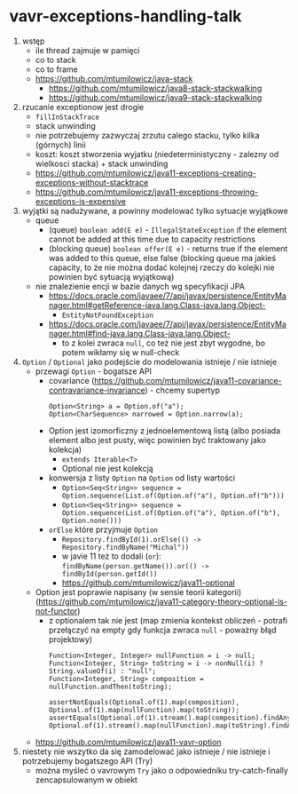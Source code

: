 # vavr-exceptions-handling-talk

1. wstęp
	* ile thread zajmuje w pamięci
	* co to stack
	* co to frame
	* https://github.com/mtumilowicz/java-stack
		* https://github.com/mtumilowicz/java8-stack-stackwalking
		* https://github.com/mtumilowicz/java9-stack-stackwalking
1. rzucanie exceptionow jest drogie
	* `fillInStackTrace`
	* stack unwinding
	* nie potrzebujemy zazwyczaj zrzutu calego stacku, tylko kilka (górnych) linii
	* koszt: koszt stworzenia wyjatku (niedeterministyczny - zalezny od wielkosci stacka) + stack unwinding
	* https://github.com/mtumilowicz/java11-exceptions-creating-exceptions-without-stacktrace
	* https://github.com/mtumilowicz/java11-exceptions-throwing-exceptions-is-expensive
1. wyjątki są nadużywane, a powinny modelować tylko sytuacje wyjątkowe
	* queue
		* (queue) `boolean add(E e)` - `IllegalStateException` if the element cannot be added at this time due to capacity restrictions
		* (blocking queue) `boolean offer(E e)` - returns true if the element was added to this queue, else false 
		(blocking queue ma jakieś capacity, to że nie można dodać kolejnej rzeczy do kolejki nie powinien być sytuacją wyjątkową)
	* nie znalezienie encji w bazie danych wg specyfikacji JPA
		* https://docs.oracle.com/javaee/7/api/javax/persistence/EntityManager.html#getReference-java.lang.Class-java.lang.Object-
			* `EntityNotFoundException`
		* https://docs.oracle.com/javaee/7/api/javax/persistence/EntityManager.html#find-java.lang.Class-java.lang.Object-
			* to z kolei zwraca `null`, co też nie jest zbyt wygodne, bo potem wikłamy się w null-check
1. `Option` / `Optional` jako podejście do modelowania istnieje / nie istnieje
	* przewagi `Option` - bogatsze API
		* covariance (https://github.com/mtumilowicz/java11-covariance-contravariance-invariance) - chcemy supertyp
		    ```
			Option<String> a = Option.of("a");
			Option<CharSequence> narrowed = Option.narrow(a);
			```
		* Option jest izomorficzny z jednoelementową listą (albo posiada element albo jest pusty, więc powinien być 
		traktowany jako kolekcja)
			* `extends Iterable<T>`
			* Optional nie jest kolekcją
		* konwersja z listy `Option` na `Option` od listy wartości
			* `Option<Seq<String>> sequence = Option.sequence(List.of(Option.of("a"), Option.of("b")))`
			* `Option<Seq<String>> sequence = Option.sequence(List.of(Option.of("a"), Option.of("b"), Option.none()))`
		* `orElse` które przyjmuje `Option`
			* `Repository.findById(1).orElse(() -> Repository.findByName("Michal"))`
			* w javie 11 też to dodali (`or`): `findByName(person.getName()).or(() -> findById(person.getId())`
			* https://github.com/mtumilowicz/java11-optional
	* Option jest poprawie napisany (w sensie teorii kategorii) 
	(https://github.com/mtumilowicz/java11-category-theory-optional-is-not-functor)
		* z optionalem tak nie jest (map zmienia kontekst obliczeń - potrafi przełączyć na empty gdy funkcja zwraca 
		`null` - poważny błąd projektowy)
		    ```
			Function<Integer, Integer> nullFunction = i -> null;
			Function<Integer, String> toString = i -> nonNull(i) ? String.valueOf(i) : "null";
			Function<Integer, String> composition = nullFunction.andThen(toString);
			
			assertNotEquals(Optional.of(1).map(composition), Optional.of(1).map(nullFunction).map(toString));
			assertEquals(Optional.of(1).stream().map(composition).findAny(), Optional.of(1).stream().map(nullFunction).map(toString).findAny());
	        ```
	* https://github.com/mtumilowicz/java11-vavr-option
1. niestety nie wszytko da się zamodelować jako istnieje / nie istnieje i potrzebujemy bogatszego API (Try)
	* można myśleć o vavrowym `Try` jako o odpowiedniku try-catch-finally zencapsulowanym w obiekt
